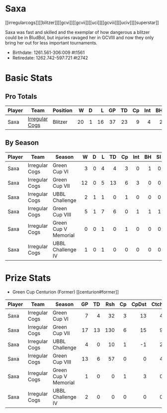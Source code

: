 # Saxa

[[irregularcogs]][[blitzer]][[gcvi]][[gcvii]][[uci]][[gcviii]][[uciv]][[superstar]]

Saxa was fast and skilled and the exemplar of how dangerous a blitzer could be in BludBol, but injuries ravaged her in GCVIII and now they only bring her out for less important tournaments.

* Birthdate: 1261.561-306:009 #t1561 
* Retiredate: 1262.742-597:721 #t2742 

# Basic Stats

## Pro Totals

| Player           | Team        | Position      | W | D | L | GP | TD | Cp | Int | BH | SI | Ki | MVP | SPP |
|------------------|-------------|---------------|--:|--:|--:|---:|---:|---:|----:|---:|---:|---:|----:|----:|
| Saxa  | [Irregular Cogs](../teams/irregularcogs) | Blitzer  |   20 |    1 |   16 |   37 |   23 |    9 |    4 |    2 |    1 |    0 |    2 |  102 |

## By Season

| Player | Team         | Season          | W | D | L | TD | Cp | Int | BH | SI | Ki | MVP | SPP |
|--------|--------------|-----------------|--:|--:|--:|---:|---:|----:|---:|---:|---:|----:|----:|
| Saxa  | Irregular Cogs | Green Cup VI         |    3 |    0 |    4 |    4 |    3 |    0 |    1 |    0 |    0 |    0 |   17 |
| Saxa  | Irregular Cogs | Green Cup VII        |   12 |    0 |    5 |   13 |    6 |    3 |    0 |    0 |    0 |    2 |   61 |
| Saxa  | Irregular Cogs | UBBL Challenge       |    2 |    1 |    1 |    0 |    1 |    0 |    0 |    0 |    0 |    0 |    1 |
| Saxa  | Irregular Cogs | Green Cup VIII       |    5 |    1 |    7 |    6 |    0 |    1 |    1 |    1 |    0 |    0 |   24 |
| Saxa  | Irregular Cogs | Green Cup V Memorial |    0 |    0 |    1 |    0 |    1 |    0 |    0 |    0 |    0 |    0 |    1 |
| Saxa  | Irregular Cogs | UBBL Challenge IV    |    1 |    0 |    1 |    0 |    0 |    0 |    0 |    0 |    0 |    0 |    0 |

# Prize Stats

* Green Cup Centurion (Former) [[centurion#former]]

| Player | Team         | Season          | GP | TD | Rsh | Cp | CpDst | Ctch | Int | Cas | Blk | Sck | MVP | SPP |
|--------|--------------|-----------------|---:|---:|----:|---:|------:|-----:|----:|----:|----:|----:|----:|----:|
| Saxa  | Irregular Cogs | Green Cup VI         |  7 |    4 |   32 |    3 |    13 |    4 |    0 |    1 |   18 |    0 |    0 |   17 |
| Saxa  | Irregular Cogs | Green Cup VII        | 17 |   13 |  130 |    6 |    15 |    9 |    3 |    0 |   33 |    1 |    2 |   61 |
| Saxa  | Irregular Cogs | UBBL Challenge       |  4 |    0 |   10 |    1 |    -1 |    2 |    0 |    0 |   13 |    0 |    0 |    1 |
| Saxa  | Irregular Cogs | Green Cup VIII       | 13 |    6 |   57 |    0 |     0 |    4 |    1 |    2 |   33 |    1 |    0 |   24 |
| Saxa  | Irregular Cogs | Green Cup V Memorial |  1 |    0 |    0 |    1 |     3 |    0 |    0 |    0 |    3 |    0 |    0 |    1 |
| Saxa  | Irregular Cogs | UBBL Challenge IV    |  2 |    0 |    0 |    0 |     0 |    0 |    0 |    0 |    0 |    0 |    0 |    0 |

